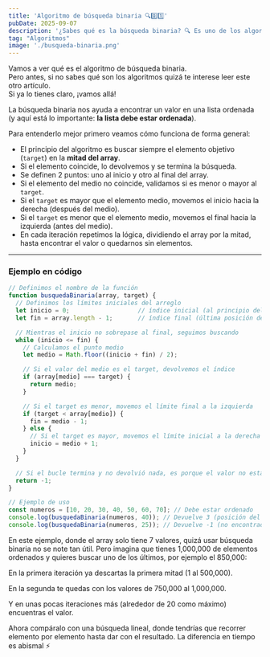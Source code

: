 ```yaml
---
title: 'Algoritmo de búsqueda binaria 🔍0️⃣1️⃣'
pubDate: 2025-09-07
description: '¿Sabes qué es la búsqueda binaria? 🔍 Es uno de los algoritmos más eficientes para encontrar elementos en listas ordenadas. Hoy te explico paso a paso cómo funciona y lo implementamos en JavaScript con un ejemplo práctico.'
tag: "Algoritmos"
image: './busqueda-binaria.png'
---
```


Vamos a ver qué es el algoritmo de búsqueda binaria.  
Pero antes, si no sabes qué son los algoritmos quizá te interese leer este otro artículo.  
Si ya lo tienes claro, ¡vamos allá!

La búsqueda binaria nos ayuda a encontrar un valor en una lista ordenada (y aquí está lo importante: **la lista debe estar ordenada**).

Para entenderlo mejor primero veamos cómo funciona de forma general:

- El principio del algoritmo es buscar siempre el elemento objetivo (`target`) en la **mitad del array**.  
- Si el elemento coincide, lo devolvemos y se termina la búsqueda.  
- Se definen 2 puntos: uno al inicio y otro al final del array.  
- Si el elemento del medio no coincide, validamos si es menor o mayor al `target`.  
- Si el `target` es mayor que el elemento medio, movemos el inicio hacia la derecha (después del medio).  
- Si el `target` es menor que el elemento medio, movemos el final hacia la izquierda (antes del medio).  
- En cada iteración repetimos la lógica, dividiendo el array por la mitad, hasta encontrar el valor o quedarnos sin elementos.

---

### Ejemplo en código
```javascript
// Definimos el nombre de la función
function busquedaBinaria(array, target) {    
  // Definimos los límites iniciales del arreglo
  let inicio = 0;                   // índice inicial (al principio del array)
  let fin = array.length - 1;       // índice final (última posición del array)

  // Mientras el inicio no sobrepase al final, seguimos buscando
  while (inicio <= fin) {
    // Calculamos el punto medio
    let medio = Math.floor((inicio + fin) / 2);

    // Si el valor del medio es el target, devolvemos el índice
    if (array[medio] === target) {
      return medio; 
    }

    // Si el target es menor, movemos el límite final a la izquierda
    if (target < array[medio]) {
      fin = medio - 1; 
    } else {
      // Si el target es mayor, movemos el límite inicial a la derecha
      inicio = medio + 1; 
    }
  }

  // Si el bucle termina y no devolvió nada, es porque el valor no está en el array
  return -1;
}

// Ejemplo de uso
const numeros = [10, 20, 30, 40, 50, 60, 70]; // Debe estar ordenado
console.log(busquedaBinaria(numeros, 40)); // Devuelve 3 (posición del 40)
console.log(busquedaBinaria(numeros, 25)); // Devuelve -1 (no encontrado)
```

En este ejemplo, donde el array solo tiene 7 valores, quizá usar búsqueda binaria no se note tan útil.
Pero imagina que tienes 1,000,000 de elementos ordenados y quieres buscar uno de los últimos, por ejemplo el 850,000:

En la primera iteración ya descartas la primera mitad (1 al 500,000).

En la segunda te quedas con los valores de 750,000 al 1,000,000.

Y en unas pocas iteraciones más (alrededor de 20 como máximo) encuentras el valor.

Ahora compáralo con una búsqueda lineal, donde tendrías que recorrer elemento por elemento hasta dar con el resultado. La diferencia en tiempo es abismal ⚡